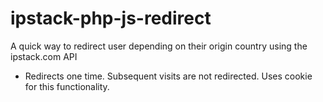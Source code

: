 # ipstack-php-js-redirect
A quick way to redirect user depending on their origin country using the ipstack.com API

* Redirects one time. Subsequent visits are not redirected. Uses cookie for this functionality.

